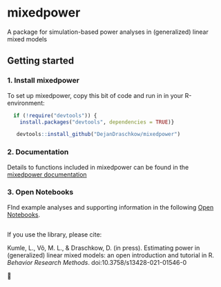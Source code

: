 # mixedpower

A package for simulation-based power analyses in (generalized) linear mixed models

## Getting started

### 1. Install mixedpower

To set up mixedpower, copy this bit of code and run in in your R-environment:

```R
  if (!require("devtools")) {
    install.packages("devtools", dependencies = TRUE)}

   devtools::install_github("DejanDraschkow/mixedpower") 
```

### 2. Documentation

Details to functions included in mixedpower can be found in the [mixedpower documentation](https://lkumle.github.io/power_notebooks/intro/Introduction_to_mixedpower.pdf)

### 3. Open Notebooks

FInd example analyses and supporting information in the following [Open Notebooks](https://lkumle.github.io/power_notebooks/). 

##
If you use the library, please cite:

Kumle, L., Võ, M. L., & Draschkow, D. (in press). Estimating power in (generalized) linear mixed models: an open introduction and tutorial in R. *Behavior Research Methods*. doi:10.3758/s13428-021-01546-0

:hatched_chick:
   
   
   
 




